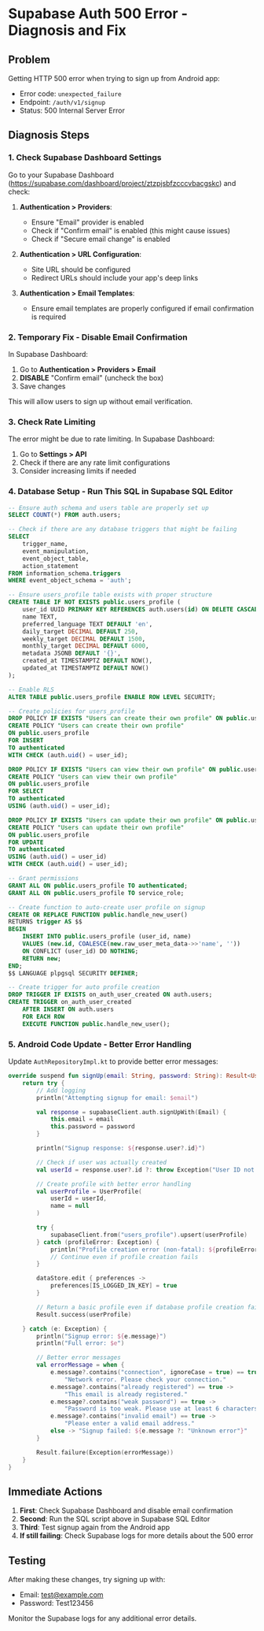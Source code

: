 # Supabase Auth 500 Error - Diagnosis and Fix

## Problem
Getting HTTP 500 error when trying to sign up from Android app:
- Error code: `unexpected_failure`
- Endpoint: `/auth/v1/signup`
- Status: 500 Internal Server Error

## Diagnosis Steps

### 1. Check Supabase Dashboard Settings

Go to your Supabase Dashboard (https://supabase.com/dashboard/project/ztzpjsbfzcccvbacgskc) and check:

1. **Authentication > Providers**:
   - Ensure "Email" provider is enabled
   - Check if "Confirm email" is enabled (this might cause issues)
   - Check if "Secure email change" is enabled

2. **Authentication > URL Configuration**:
   - Site URL should be configured
   - Redirect URLs should include your app's deep links

3. **Authentication > Email Templates**:
   - Ensure email templates are properly configured if email confirmation is required

### 2. Temporary Fix - Disable Email Confirmation

In Supabase Dashboard:
1. Go to **Authentication > Providers > Email**
2. **DISABLE** "Confirm email" (uncheck the box)
3. Save changes

This will allow users to sign up without email verification.

### 3. Check Rate Limiting

The error might be due to rate limiting. In Supabase Dashboard:
1. Go to **Settings > API**
2. Check if there are any rate limit configurations
3. Consider increasing limits if needed

### 4. Database Setup - Run This SQL in Supabase SQL Editor

```sql
-- Ensure auth schema and users table are properly set up
SELECT COUNT(*) FROM auth.users;

-- Check if there are any database triggers that might be failing
SELECT
    trigger_name,
    event_manipulation,
    event_object_table,
    action_statement
FROM information_schema.triggers
WHERE event_object_schema = 'auth';

-- Ensure users_profile table exists with proper structure
CREATE TABLE IF NOT EXISTS public.users_profile (
    user_id UUID PRIMARY KEY REFERENCES auth.users(id) ON DELETE CASCADE,
    name TEXT,
    preferred_language TEXT DEFAULT 'en',
    daily_target DECIMAL DEFAULT 250,
    weekly_target DECIMAL DEFAULT 1500,
    monthly_target DECIMAL DEFAULT 6000,
    metadata JSONB DEFAULT '{}',
    created_at TIMESTAMPTZ DEFAULT NOW(),
    updated_at TIMESTAMPTZ DEFAULT NOW()
);

-- Enable RLS
ALTER TABLE public.users_profile ENABLE ROW LEVEL SECURITY;

-- Create policies for users_profile
DROP POLICY IF EXISTS "Users can create their own profile" ON public.users_profile;
CREATE POLICY "Users can create their own profile"
ON public.users_profile
FOR INSERT
TO authenticated
WITH CHECK (auth.uid() = user_id);

DROP POLICY IF EXISTS "Users can view their own profile" ON public.users_profile;
CREATE POLICY "Users can view their own profile"
ON public.users_profile
FOR SELECT
TO authenticated
USING (auth.uid() = user_id);

DROP POLICY IF EXISTS "Users can update their own profile" ON public.users_profile;
CREATE POLICY "Users can update their own profile"
ON public.users_profile
FOR UPDATE
TO authenticated
USING (auth.uid() = user_id)
WITH CHECK (auth.uid() = user_id);

-- Grant permissions
GRANT ALL ON public.users_profile TO authenticated;
GRANT ALL ON public.users_profile TO service_role;

-- Create function to auto-create user profile on signup
CREATE OR REPLACE FUNCTION public.handle_new_user()
RETURNS trigger AS $$
BEGIN
    INSERT INTO public.users_profile (user_id, name)
    VALUES (new.id, COALESCE(new.raw_user_meta_data->>'name', ''))
    ON CONFLICT (user_id) DO NOTHING;
    RETURN new;
END;
$$ LANGUAGE plpgsql SECURITY DEFINER;

-- Create trigger for auto profile creation
DROP TRIGGER IF EXISTS on_auth_user_created ON auth.users;
CREATE TRIGGER on_auth_user_created
    AFTER INSERT ON auth.users
    FOR EACH ROW
    EXECUTE FUNCTION public.handle_new_user();
```

### 5. Android Code Update - Better Error Handling

Update `AuthRepositoryImpl.kt` to provide better error messages:

```kotlin
override suspend fun signUp(email: String, password: String): Result<UserProfile> {
    return try {
        // Add logging
        println("Attempting signup for email: $email")

        val response = supabaseClient.auth.signUpWith(Email) {
            this.email = email
            this.password = password
        }

        println("Signup response: ${response.user?.id}")

        // Check if user was actually created
        val userId = response.user?.id ?: throw Exception("User ID not returned from signup")

        // Create profile with better error handling
        val userProfile = UserProfile(
            userId = userId,
            name = null
        )

        try {
            supabaseClient.from("users_profile").upsert(userProfile)
        } catch (profileError: Exception) {
            println("Profile creation error (non-fatal): ${profileError.message}")
            // Continue even if profile creation fails
        }

        dataStore.edit { preferences ->
            preferences[IS_LOGGED_IN_KEY] = true
        }

        // Return a basic profile even if database profile creation failed
        Result.success(userProfile)

    } catch (e: Exception) {
        println("Signup error: ${e.message}")
        println("Full error: $e")

        // Better error messages
        val errorMessage = when {
            e.message?.contains("connection", ignoreCase = true) == true ->
                "Network error. Please check your connection."
            e.message?.contains("already registered") == true ->
                "This email is already registered."
            e.message?.contains("weak password") == true ->
                "Password is too weak. Please use at least 6 characters."
            e.message?.contains("invalid email") == true ->
                "Please enter a valid email address."
            else -> "Signup failed: ${e.message ?: "Unknown error"}"
        }

        Result.failure(Exception(errorMessage))
    }
}
```

## Immediate Actions

1. **First**: Check Supabase Dashboard and disable email confirmation
2. **Second**: Run the SQL script above in Supabase SQL Editor
3. **Third**: Test signup again from the Android app
4. **If still failing**: Check Supabase logs for more details about the 500 error

## Testing

After making these changes, try signing up with:
- Email: test@example.com
- Password: Test123456

Monitor the Supabase logs for any additional error details.
